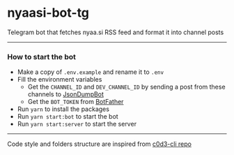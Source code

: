 # nyaasi-bot-tg
Telegram bot that fetches nyaa.si RSS feed and format it into channel posts

---

### How to start the bot

- Make a copy of `.env.example` and rename it to `.env`
- Fill the environment variables
  - Get the `CHANNEL_ID` and `DEV_CHANNEL_ID` by sending a post from these channels to [JsonDumpBot](https://t.me/JsonDumpBot)
  - Get the `BOT_TOKEN` from [BotFather](https://t.me/BotFather)
- Run `yarn` to install the packages
- Run `yarn start:bot` to start the bot
- Run `yarn start:server` to start the server

---

Code style and folders structure are inspired from [c0d3-cli repo](https://github.com/garageScript/c0d3-cli)
